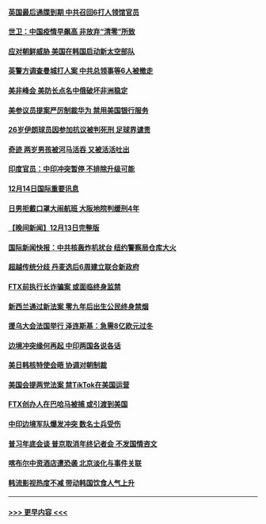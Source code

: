 #### [英国最后通牒到期 中共召回6打人领馆官员](../pages/prog202/a103598341.md?t=12151001) 
#### [世卫：中国疫情早飙高 非放弃“清零”所致](../pages/prog202/a103598107.md?t=12151001) 
#### [应对朝鲜威胁 美国在韩国启动新太空部队](../pages/prog202/a103598119.md?t=12151001) 
#### [英警方调查曼城打人案 中共总领事等6人被撤走](../pages/prog202/a103598004.md?t=12151001) 
#### [美非峰会 美防长点名中俄破坏非洲稳定](../pages/prog202/a103597941.md?t=12151001) 
#### [美参议员提案严厉制裁华为 禁用美国银行服务](../pages/prog202/a103597938.md?t=12151001) 
#### [26岁伊朗球员因参加抗议被判死刑 足球界谴责](../pages/prog202/a103597849.md?t=12151001) 
#### [奇迹 两岁男孩被河马活吞 又被活活吐出](../pages/prog202/a103597843.md?t=12151001) 
#### [印度官员：中印冲突暂停 不排除升级可能](../pages/prog202/a103597835.md?t=12151001) 
#### [12月14日国际重要讯息](../pages/prog202/a103597856.md?t=12151001) 
#### [日男拒戴口罩大闹航班 大阪地院判缓刑4年](../pages/prog202/a103597755.md?t=12151001) 
#### [【晚间新闻】12月13日完整版](../pages/prog202/a103597629.md?t=12151001) 
#### [国际新闻快报：中共核轰炸机扰台 纽约警察局仓库大火](../pages/prog202/a103597669.md?t=12151001) 
#### [超越传统分歧 丹麦选后6周建立联合新政府](../pages/prog202/a103597723.md?t=12151001) 
#### [FTX前执行长诈骗案 或面临终身监禁](../pages/prog202/a103597696.md?t=12151001) 
#### [新西兰通过新法案 零九年后出生公民终身禁烟](../pages/prog202/a103597319.md?t=12151001) 
#### [援乌大会法国举行 泽连斯基：急需8亿欧元过冬](../pages/prog202/a103597485.md?t=12151001) 
#### [边境冲突缘何再起 中印两国各说各话](../pages/prog202/a103597496.md?t=12151001) 
#### [美日韩核特使会晤 协调对朝制裁](../pages/prog202/a103597489.md?t=12151001) 
#### [美国会提两党法案 禁TikTok在美国运营](../pages/prog202/a103597328.md?t=12151001) 
#### [FTX创办人在巴哈马被捕 或引渡到美国](../pages/prog202/a103597317.md?t=12151001) 
#### [中印边境军队爆发冲突 数名士兵受伤](../pages/prog202/a103597314.md?t=12151001) 
#### [普习年底会谈 普京取消年终记者会 不发国情咨文](../pages/prog202/a103597231.md?t=12151001) 
#### [喀布尔中资酒店遭恐袭 北京淡化与事件关联](../pages/prog202/a103597308.md?t=12151001) 
#### [韩流影视热度不减 带动韩国饮食人气上升](../pages/prog202/a103597326.md?t=12151001) 

----
#### [ >>> 更早内容 <<< ](../indexes/prog202-earlier.md)
